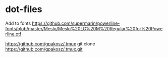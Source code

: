 # dot-files

Add to fonts
https://github.com/supermarin/powerline-fonts/blob/master/Meslo/Meslo%20LG%20M%20Regular%20for%20Powerline.otf

https://github.com/gpakosz/.tmux
git clone https://github.com/gpakosz/.tmux.git


